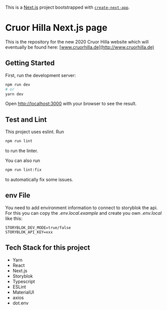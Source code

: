 This is a [Next.js](https://nextjs.org/) project bootstrapped with [`create-next-app`](https://github.com/vercel/next.js/tree/canary/packages/create-next-app).

# Cruor Hilla Next.js page

This is the repository for the new 2020 Cruor Hilla website which will eventually be found here:
[www.cruorhilla.de](http://www.cruorhilla.de)  

## Getting Started

First, run the development server:

```bash
npm run dev
# or
yarn dev
```

Open [http://localhost:3000](http://localhost:3000) with your browser to see the result.

## Test and Lint

This project uses eslint. Run 
```bash
npm run lint
``` 
to run the linter.

You can also run 
```bash
npm run lint:fix
``` 
to automatically fix some issues. 

## env File

You need to add environment information to connect to storyblok the api. For this you can copy the _.env.local.example_ and create you own _.env.local_ like this:

```dotenv
STORYBLOK_DEV_MODE=true/false
STORYBLOK_API_KEY=xxx
```

## Tech Stack for this project

* Yarn
* React
* Next.js
* Storyblok
* Typescript
* ESLint
* MaterialUI
* axios
* dot.env
